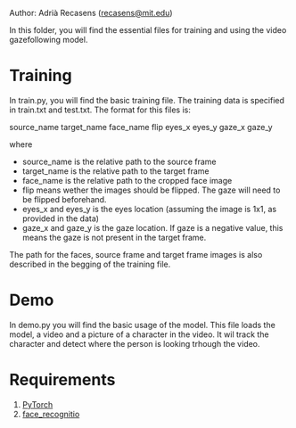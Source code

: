 Author: Adrià Recasens (recasens@mit.edu)

In this folder, you will find the essential files for training and using the video gazefollowing model.

# Training #

In train.py, you will find the basic training file. The training data is specified in train.txt and test.txt. The format for this files is:

source_name target_name face_name flip eyes_x eyes_y gaze_x gaze_y


where 
- source_name is the relative path to the source frame
- target_name is the relative path to the target frame
- face_name is the relative path to the cropped face image
- flip means wether the images should be flipped. The gaze will need to be flipped beforehand.
- eyes_x and eyes_y is the eyes location (assuming the image is 1x1, as provided in the data) 
- gaze_x and gaze_y is the gaze location. If gaze is a negative value, this means the gaze is not present in the target frame. 

The path for the faces, source frame and target frame images is also described in the begging of the training file. 

# Demo #
In demo.py you will find the basic usage of the model. This file loads the model, a video and a picture of a character in the video. It wil track the character and detect where the person is looking trhough the video. 


# Requirements #
1. [PyTorch](pytorch.org)
2. [face_recognitio](https://pypi.python.org/pypi/face_recognition)

